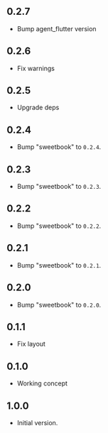 ## 0.2.7

 - Bump agent_flutter version

## 0.2.6

 - Fix warnings

## 0.2.5

 - Upgrade deps

## 0.2.4

 - Bump "sweetbook" to `0.2.4`.

## 0.2.3

 - Bump "sweetbook" to `0.2.3`.

## 0.2.2

 - Bump "sweetbook" to `0.2.2`.

## 0.2.1

 - Bump "sweetbook" to `0.2.1`.

## 0.2.0

 - Bump "sweetbook" to `0.2.0`.

## 0.1.1

 - Fix layout

## 0.1.0

 - Working concept

## 1.0.0

- Initial version.
